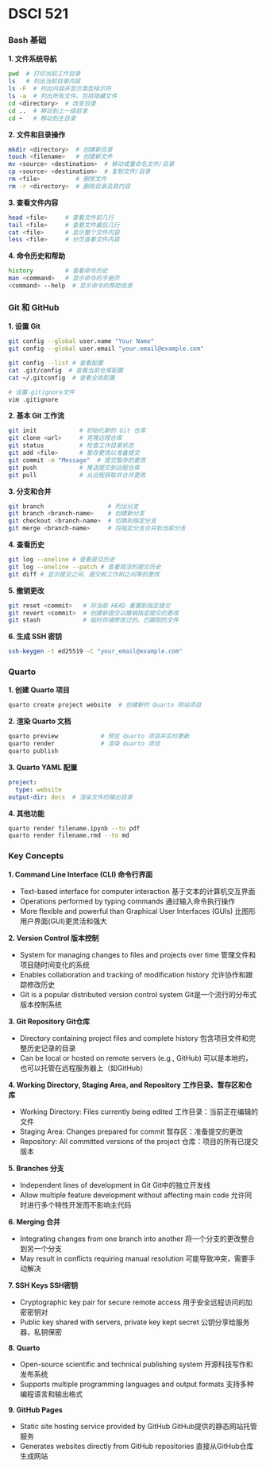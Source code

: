 # DSCI 521

### Bash 基础

**1. 文件系统导航**

```bash
pwd  # 打印当前工作目录
ls   # 列出当前目录内容
ls -F  # 列出内容并显示类型指示符
ls -a  # 列出所有文件，包括隐藏文件
cd <directory>  # 改变目录
cd ..  # 移动到上一级目录
cd ~   # 移动到主目录
```

**2. 文件和目录操作**

```bash
mkdir <directory>  # 创建新目录
touch <filename>   # 创建新文件
mv <source> <destination>  # 移动或重命名文件/目录
cp <source> <destination>  # 复制文件/目录
rm <file>          # 删除文件
rm -r <directory>  # 删除目录及其内容
```

**3. 查看文件内容**

```bash
head <file>     # 查看文件前几行
tail <file>     # 查看文件最后几行
cat <file>      # 显示整个文件内容
less <file>     # 分页查看文件内容
```

**4. 命令历史和帮助**

```bash
history         # 查看命令历史
man <command>   # 显示命令的手册页
<command> --help  # 显示命令的帮助信息
```

### Git 和 GitHub

**1. 设置 Git**

```bash
git config --global user.name "Your Name"
git config --global user.email "your.email@example.com"

git config --list # 查看配置
cat .git/config  # 查看当前仓库配置
cat ~/.gitconfig  # 查看全局配置

# 设置.gitignore文件
vim .gitignore
```

**2. 基本 Git 工作流**

```bash
git init            # 初始化新的 Git 仓库
git clone <url>     # 克隆远程仓库
git status          # 检查工作目录状态
git add <file>      # 暂存更改以准备提交
git commit -m "Message"  # 提交暂存的更改
git push            # 推送提交到远程仓库
git pull            # 从远程获取并合并更改
```

**3. 分支和合并**

```bash
git branch                  # 列出分支
git branch <branch-name>    # 创建新分支
git checkout <branch-name>  # 切换到指定分支
git merge <branch-name>     # 将指定分支合并到当前分支
```

**4. 查看历史**

```bash
git log --oneline # 查看提交历史
git log --oneline --patch # 查看简洁的提交历史
git diff # 显示提交之间、提交和工作树之间等的更改
```

**5. 撤销更改**

```bash
git reset <commit>   # 将当前 HEAD 重置到指定提交
git revert <commit>  # 创建新提交以撤销指定提交的更改
git stash            # 临时存储修改过的、已跟踪的文件
```

**6. 生成 SSH 密钥**

```bash
ssh-keygen -t ed25519 -C "your_email@example.com"
```

### Quarto

**1. 创建 Quarto 项目**

```bash
quarto create project website  # 创建新的 Quarto 网站项目
```

**2. 渲染 Quarto 文档**

```bash
quarto preview            # 预览 Quarto 项目并实时更新
quarto render             # 渲染 Quarto 项目
quarto publish
```

**3. Quarto YAML 配置**

```yaml
project:
  type: website
output-dir: docs  # 渲染文件的输出目录
```

**4. 其他功能**

```bash
quarto render filename.ipynb --to pdf
quarto render filename.rmd --to md
```



### Key Concepts

**1. Command Line Interface (CLI) 命令行界面**

- Text-based interface for computer interaction
  基于文本的计算机交互界面
- Operations performed by typing commands
  通过输入命令执行操作
- More flexible and powerful than Graphical User Interfaces (GUIs)
  比图形用户界面(GUI)更灵活和强大

**2. Version Control 版本控制**

- System for managing changes to files and projects over time
  管理文件和项目随时间变化的系统
- Enables collaboration and tracking of modification history
  允许协作和跟踪修改历史
- Git is a popular distributed version control system
  Git是一个流行的分布式版本控制系统

**3. Git Repository Git仓库**

- Directory containing project files and complete history
  包含项目文件和完整历史记录的目录
- Can be local or hosted on remote servers (e.g., GitHub)
  可以是本地的，也可以托管在远程服务器上（如GitHub）

**4. Working Directory, Staging Area, and Repository 工作目录、暂存区和仓库**

- Working Directory: Files currently being edited
  工作目录：当前正在编辑的文件
- Staging Area: Changes prepared for commit
  暂存区：准备提交的更改
- Repository: All committed versions of the project
  仓库：项目的所有已提交版本

**5. Branches 分支**

- Independent lines of development in Git
  Git中的独立开发线
- Allow multiple feature development without affecting main code
  允许同时进行多个特性开发而不影响主代码

**6. Merging 合并**

- Integrating changes from one branch into another
  将一个分支的更改整合到另一个分支
- May result in conflicts requiring manual resolution
  可能导致冲突，需要手动解决

**7. SSH Keys SSH密钥**

- Cryptographic key pair for secure remote access
  用于安全远程访问的加密密钥对
- Public key shared with servers, private key kept secret
  公钥分享给服务器，私钥保密

**8. Quarto**

- Open-source scientific and technical publishing system
  开源科技写作和发布系统
- Supports multiple programming languages and output formats
  支持多种编程语言和输出格式

**9. GitHub Pages**

- Static site hosting service provided by GitHub
  GitHub提供的静态网站托管服务
- Generates websites directly from GitHub repositories
  直接从GitHub仓库生成网站
